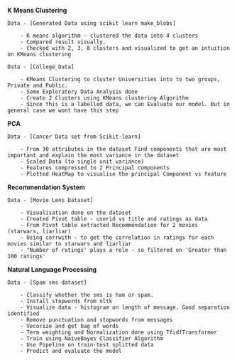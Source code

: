 **K Means Clustering**

    Data - [Generated Data using scikit learn make_blobs]

        - K means algorithm - clustered the data into 4 clusters
        - Compared result visually.
        - Checked with 2, 3, 8 clusters and visualized to get an intuition on KMeans clustering
        
    Data - [College_Data]

        - KMeans Clustering to cluster Universities into to two groups, Private and Public.
        - Some Exploratory Data Analysis done
        - Create 2 Clusters using KMeans clustering Algorithm
        - Since this is a labelled data, we can Evaluate our model. But in general case we wont have this step
        
**PCA**

    Data - [Cancer Data set from Scikit-learn]

        - From 30 attributes in the dataset Find components that are most important and explain the most variance in the dataset
        - Scaled Data (to single unit variance)
        - Features compressed to 2 Principal components
        - Plotted HeatMap to visualise the principal Component vs feature
        
        
**Recommendation System**

    Data - [Movie Lens Dataset]

        - Visualisation done on the dataset
        - Created Pivot table - userid vs title and ratings as data
        - From Pivot table extracted Recommendation for 2 movies (starwars, liarliar)
        - Using corrwith - to get the correlation in ratings for each movies similar to starwars and liarliar
        - "Number of ratings' plays a role - so filtered on 'Greater than 100 ratings'

**Natural Language Processing**

    Data - [Spam sms dataset]

        - Classify whether the sms is ham or spam.
        - Install stopwords from nltk
        - Visualize data - histogram on length of message. Good separation identified
        - Remove punctuation and stopwords from messages
        - Vecorize and get bag of words
        - Term weighting and Normalization done using TfidfTransformer
        - Train using NaiveBayes Classifier Algorithm
        - Use Pipeline on train-test splitted data
        - Predict and evaluate the model